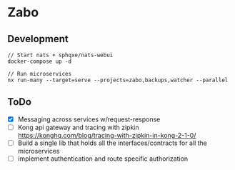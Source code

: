 # Zabo
## Development
```
// Start nats + sphqxe/nats-webui
docker-compose up -d
```
```
// Run microservices
nx run-many --target=serve --projects=zabo,backups,watcher --parallel
```

## ToDo
- [X] Messaging across services w/request-response
- [ ] Kong api gateway and tracing with zipkin https://konghq.com/blog/tracing-with-zipkin-in-kong-2-1-0/
- [ ] Build a single lib that holds all the interfaces/contracts for all the microservices
- [ ] implement authentication and route specific authorization
